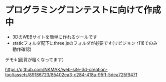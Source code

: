 # プログラミングコンテストに向けて作成中

- 3DのWEBサイトを簡単に作れるツールです
- staticフォルダ配下にthree.jsのフォルダが必要です(リビジョン r118でのみ動作確認)

デモ↓(画質が粗くなってます）


https://github.com/NKMAK/web-site-3d-creation-tool/assets/89186723/85402ea3-c284-418a-95ff-5dea725f9471



